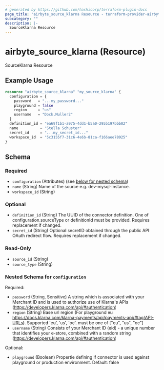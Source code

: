 ```yaml
---
# generated by https://github.com/hashicorp/terraform-plugin-docs
page_title: "airbyte_source_klarna Resource - terraform-provider-airbyte"
subcategory: ""
description: |-
  SourceKlarna Resource
---
```


# airbyte_source_klarna (Resource)

SourceKlarna Resource

## Example Usage

```terraform
resource "airbyte_source_klarna" "my_source_klarna" {
  configuration = {
    password   = "...my_password..."
    playground = false
    region     = "us"
    username   = "Dock.Muller2"
  }
  definition_id = "ea69f1b1-a975-4dd1-b5a0-295b197bbb02"
  name          = "Stella Schuster"
  secret_id     = "...my_secret_id..."
  workspace_id  = "5c3155f7-31c6-4e6b-81ca-f166aee78925"
}
```

<!-- schema generated by tfplugindocs -->
## Schema

### Required

- `configuration` (Attributes) (see [below for nested schema](#nestedatt--configuration))
- `name` (String) Name of the source e.g. dev-mysql-instance.
- `workspace_id` (String)

### Optional

- `definition_id` (String) The UUID of the connector definition. One of configuration.sourceType or definitionId must be provided. Requires replacement if changed.
- `secret_id` (String) Optional secretID obtained through the public API OAuth redirect flow. Requires replacement if changed.

### Read-Only

- `source_id` (String)
- `source_type` (String)

<a id="nestedatt--configuration"></a>
### Nested Schema for `configuration`

Required:

- `password` (String, Sensitive) A string which is associated with your Merchant ID and is used to authorize use of Klarna's APIs (https://developers.klarna.com/api/#authentication)
- `region` (String) Base url region (For playground eu https://docs.klarna.com/klarna-payments/api/payments-api/#tag/API-URLs). Supported 'eu', 'us', 'oc'. must be one of ["eu", "us", "oc"]
- `username` (String) Consists of your Merchant ID (eid) - a unique number that identifies your e-store, combined with a random string (https://developers.klarna.com/api/#authentication)

Optional:

- `playground` (Boolean) Propertie defining if connector is used against playground or production environment. Default: false


